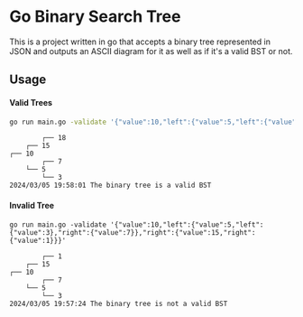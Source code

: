 # Go Binary Search Tree
This is a project written in go that accepts a binary tree represented in JSON and outputs an ASCII diagram for it as well as if it's a valid BST or not.

## Usage

#### Valid Trees

```bash
go run main.go -validate '{"value":10,"left":{"value":5,"left":{"value":3},"right":{"value":7}},"right":{"value":15,"right":{"value":18}}}'
```

```
        ┌── 18
    ┌── 15
┌── 10
        ┌── 7
    └── 5
        └── 3
2024/03/05 19:58:01 The binary tree is a valid BST
```

#### Invalid Tree

```shell
go run main.go -validate '{"value":10,"left":{"value":5,"left":{"value":3},"right":{"value":7}},"right":{"value":15,"right":{"value":1}}}'
```

```
        ┌── 1
    ┌── 15
┌── 10
        ┌── 7
    └── 5
        └── 3
2024/03/05 19:57:24 The binary tree is not a valid BST
```